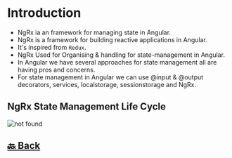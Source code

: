 <h1>Introduction</h1>

- NgRx ia an framework for managing state in Angular.
- NgRx is a framework for building reactive applications in Angular.
- It's inspired from `Redux`.
- NgRx Used for Organising & handling for state-management in Angular.
- In Angular we have several approaches for state management all are having pros and concerns.
- For state management in Angular we can use @input & @output decorators, services, localstorage, sessionstorage and NgRx.

<h2>NgRx State Management Life Cycle</h2>

<img src="generated/images/guide/store/state-management-lifecycle.png" alt="not found">


<h2><a href="https://github.com/sanjay9616/JavaScript/blob/master/JavaScript-Technologies/README.md"> 🔙 Back</a></h2>
